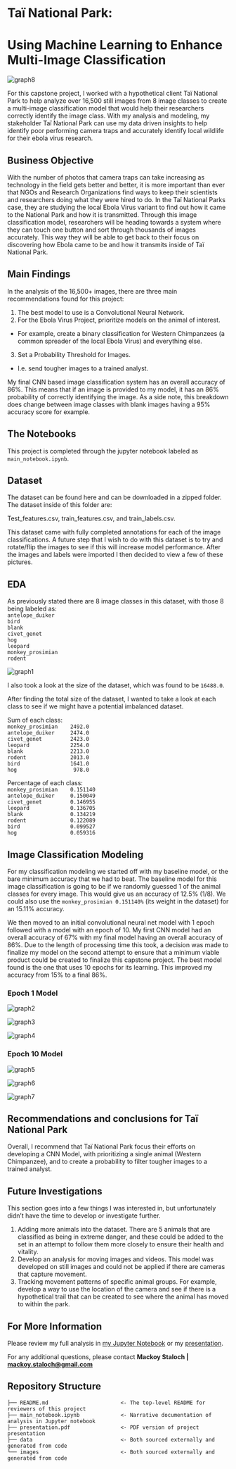 # Taï National Park:
# Using Machine Learning to Enhance Multi-Image Classification

![graph8](./images/tai_map.jpg)

For this capstone project, I worked with a hypothetical client Taï National Park to help analyze over 16,500 still images from 8 image classes to create a multi-image classification model that would help their researchers correctly identify the image class. With my analysis and modeling, my stakeholder Taï National Park can use my data driven insights to help identify poor performing camera traps and accurately identify local wildlife for their ebola virus research.

## Business Objective
With the number of photos that camera traps can take increasing as technology in the field gets better and better, it is more important than ever that NGOs and Research Organizations find ways to keep their scientists and researchers doing what they were hired to do. In the Taï National Parks case, they are studying the local Ebola Virus variant to find out how it came to the National Park and how it is transmitted. Through this image classification model, researchers will be heading towards a system where they can touch one button and sort through thousands of images accurately. This way they will be able to get back to their focus on discovering how Ebola came to be and how it transmits inside of Taï National Park.

## Main Findings
In the analysis of the 16,500+ images, there are three main recommendations found for this project:  

1. The best model to use is a Convolutional Neural Network.  
2. For the Ebola Virus Project, prioritize models on the animal of interest.  
  * For example, create a binary classification for Western Chimpanzees (a common spreader of the local Ebola Virus) and everything else.  
3. Set a Probability Threshold for Images.  
  * I.e. send tougher images to a trained analyst.  

My final CNN based image classification system has an overall accuracy of 86%. This means that if an image is provided to my model, it has an 86% probability of correctly identifying the image. As a side note, this breakdown does change between image classes with blank images having a 95% accuracy score for example.

## The Notebooks
This project is completed through the jupyter notebook labeled as `main_notebook.ipynb`.

## Dataset
The dataset can be found here and can be downloaded in a zipped folder. The dataset inside of this folder are:

Test_features.csv, train_features.csv, and train_labels.csv.

This dataset came with fully completed annotations for each of the image classifications. A future step that I wish to do with this dataset is to try and rotate/flip the images to see if this will increase model performance. After the images and labels were imported I then decided to view a few of these pictures.

## EDA
As previously stated there are 8 image classes in this dataset, with those 8 being labeled as:  
`antelope_duiker`  
`bird`  
`blank`  
`civet_genet`  
`hog`  
`leopard`  
`monkey_prosimian`  
`rodent`  


![graph1](./images/classes.png)
 
 
I also took a look at the size of the dataset, which was found to be `16488.0`.
 
After finding the total size of the dataset, I wanted to take a look at each class to see if we might have a potential imbalanced dataset.
 
Sum of each class:  
`monkey_prosimian    2492.0`  
`antelope_duiker     2474.0`  
`civet_genet         2423.0`  
`leopard             2254.0`  
`blank               2213.0`  
`rodent              2013.0`  
`bird                1641.0`  
`hog                  978.0`  
 
Percentage of each class:  
`monkey_prosimian    0.151140`  
`antelope_duiker     0.150049`  
`civet_genet         0.146955`  
`leopard             0.136705`  
`blank               0.134219`  
`rodent              0.122089`  
`bird                0.099527`  
`hog                 0.059316`  
 
 
## Image Classification Modeling
For my classification modeling we started off with my baseline model, or the bare minimum accuracy that we had to beat. The baseline model for this image classification is going to be if we randomly guessed 1 of the animal classes for every image. This would give us an accuracy of 12.5% (1/8). We could also use the `monkey_prosimian 0.151140%` (its weight in the dataset) for an 15.11% accuracy. 
 
We then moved to an initial convolutional neural net model with 1 epoch followed with a model with an epoch of 10. My first CNN model had an overall accuracy of 67% with my final model having an overall accuracy of 86%. Due to the length of processing time this took, a decision was made to finalize my model on the second attempt to ensure that a minimum viable product could be created to finalize this capstone project. The best model found is the one that uses 10 epochs for its learning. This improved my accuracy from 15% to a final 86%.
 
### Epoch 1 Model
 
![graph2](./images/log_loss_1.png)
 
![graph3](./images/accuracy_1.PNG)
 
![graph4](./images/matrix_1.png)
 
### Epoch 10 Model
 
![graph5](./images/log_loss_2.png)
 
![graph6](./images/accuracy_2.PNG)
 
![graph7](./images/matrix_2.png)
 
## Recommendations and conclusions for Taï National Park
Overall, I recommend that Taï National Park focus their efforts on developing a CNN Model, with prioritizing a single animal (Western Chimpanzee), and to create a probability to filter tougher images to a trained analyst. 
 

## Future Investigations
This section goes into a few things I was interested in, but unfortunately didn’t have the time to develop or investigate further. 

1. Adding more animals into the dataset. There are 5 animals that are classified as being in extreme danger, and these could be added to the set in an attempt to follow them more closely to ensure their health and vitality.  
2. Develop an analysis for moving images and videos. This model was developed on still images and could not be applied if there are cameras that capture movement.   
3. Tracking movement patterns of specific animal groups. For example, develop a way to use the location of the camera and see if there is a hypothetical trail that can be created to see where the animal has moved to within the park.  
 
## For More Information
Please review my full analysis in [my Jupyter Notebook](./main_notebook.ipynb) or my [presentation](./presentation.pdf).
 
For any additional questions, please contact **Mackoy Staloch | mackoy.staloch@gmail.com**
 
## Repository Structure
```
├── README.md                       <- The top-level README for reviewers of this project
├── main_notebook.ipynb             <- Narrative documentation of analysis in Jupyter notebook
├── presentation.pdf                <- PDF version of project presentation
├── data                            <- Both sourced externally and generated from code
└── images                          <- Both sourced externally and generated from code
```
